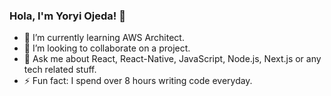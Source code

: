### Hola, I'm Yoryi Ojeda! 👋

- 🌱 I’m currently learning AWS Architect.
- 👯 I’m looking to collaborate on a project.
- 💬 Ask me about React, React-Native, JavaScript, Node.js, Next.js or any tech related stuff.
- ⚡ Fun fact: I spend over 8 hours writing code everyday.

<!--
**yoryi/yoryi** is a ✨ _special_ ✨ repository because its `README.md` (this file) appears on your GitHub profile.

Here are some ideas to get you started:

- 🔭 I’m currently working on ...
- 🌱 I’m currently learning ...
- 👯 I’m looking to collaborate on ...
- 🤔 I’m looking for help with ...
- 💬 Ask me about ...
- 📫 How to reach me: ...
- 😄 Pronouns: ...
- ⚡ Fun fact: ...
-->
